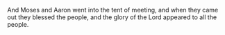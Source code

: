 And Moses and Aaron went into the tent of meeting, and when they came out they blessed the people, and the glory of the Lord appeared to all the people.
